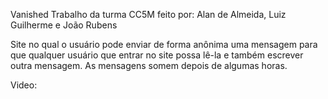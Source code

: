 Vanished 
Trabalho da turma CC5M feito por: Alan de Almeida, Luiz Guilherme e João Rubens

Site no qual o usuário pode enviar de forma anônima uma mensagem para que qualquer usuário que entrar no site possa lê-la e também escrever outra mensagem.
As mensagens somem depois de algumas horas.


Video: 
